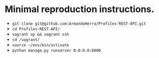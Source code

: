 # Minimal reproduction instructions.

- `git clone git@github.com:ArmandoHerra/Profiles-REST-API.git`
- `cd Profiles-REST-API/`
- `vagrant up && vagrant ssh`
- `cd /vagrant/`
- `source ~/env/bin/activate`
- `python manage.py runserver 0.0.0.0:8000`